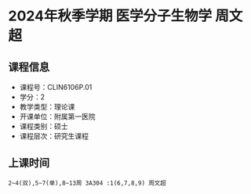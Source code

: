 # 2024年秋季学期 医学分子生物学 周文超






## 课程信息

- 课程号：CLIN6106P.01
- 学分：2
- 教学类型：理论课
- 开课单位：附属第一医院
- 课程类别：硕士
- 课程层次：研究生课程

## 上课时间

```
2~4(双),5~7(单),8~13周 3A304 :1(6,7,8,9) 周文超
```

